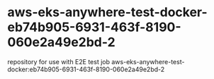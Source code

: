 # aws-eks-anywhere-test-docker-eb74b905-6931-463f-8190-060e2a49e2bd-2
repository for use with E2E test job aws-eks-anywhere-test-docker:eb74b905-6931-463f-8190-060e2a49e2bd-2
